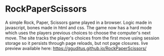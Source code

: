 # RockPaperScissors

A simple Rock, Paper, Scissors game played in a browser.
Logic made in javascript, bones made in html and css.
The game now has a hard mode which uses the players previous choices to choose the computer's next move. The site tracks the player's choices from the first move using session storage so it persists through page reloads, but not page closures.
live preview available here: https://gguditus.github.io/RockPaperScissors/
